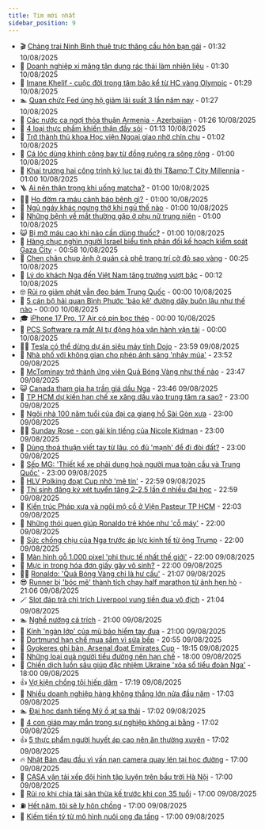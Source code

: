 ```yaml
---
title: Tim mới nhất
sidebar_position: 9
---
```


<!-- vnexpress-tin-moi-nhat:START -->
- 🎬 [Chàng trai Ninh Bình thuê trực thăng cầu hôn bạn gái](https://vnexpress.net/chang-trai-ninh-binh-thue-truc-thang-cau-hon-ban-gai-4924613.html) - 01:32 10/08/2025
- 🐎 [Doanh nghiệp xi măng tận dụng rác thải làm nhiên liệu](https://vnexpress.net/doanh-nghiep-xi-mang-tan-dung-rac-thai-lam-nhien-lieu-4923768.html) - 01:30 10/08/2025
- 🦍 [Imane Khelif - cuộc đời trong tâm bão kể từ HC vàng Olympic](https://vnexpress.net/imane-khelif-cuoc-doi-trong-tam-bao-ke-tu-hc-vang-olympic-4923454.html) - 01:29 10/08/2025
- 🏊 [Quan chức Fed ủng hộ giảm lãi suất 3 lần năm nay](https://vnexpress.net/quan-chuc-fed-ung-ho-giam-lai-suat-3-lan-nam-nay-4924975.html) - 01:27 10/08/2025
- 🎊 [Các nước ca ngợi thỏa thuận Armenia - Azerbaijan](https://vnexpress.net/cac-nuoc-ca-ngoi-thoa-thuan-armenia-azerbaijan-4924931.html) - 01:26 10/08/2025
- 🎃 [4 loại thực phẩm khiến thận đầy sỏi](https://vnexpress.net/4-loai-thuc-pham-khien-than-day-soi-4924934.html) - 01:13 10/08/2025
- 🧰 [Trở thành thủ khoa Học viện Ngoại giao nhờ chỉn chu](https://vnexpress.net/tro-thanh-thu-khoa-hoc-vien-ngoai-giao-nho-chin-chu-4924893.html) - 01:02 10/08/2025
- 🔭 [Cá lóc dùng khinh công bay từ đồng ruộng ra sông rộng](https://vnexpress.net/thu-gian-video-hai-chuyen-la-ca-loc-dung-khinh-cong-bay-tu-dong-ruot-ra-song-rong-4923991.html) - 01:00 10/08/2025
- 🫶 [Khai trương hai công trình kỷ lục tại đô thị T&amp;amp;T City Millennia](https://vnexpress.net/khai-truong-hai-cong-trinh-ky-luc-tai-do-thi-t-t-city-millennia-4924953.html) - 01:00 10/08/2025
- 🪜 [Ai nên thận trọng khi uống matcha?](https://vnexpress.net/ai-nen-than-trong-khi-uong-matcha-4924940.html) - 01:00 10/08/2025
- 👨‍🏫 [Ho đờm ra máu cảnh báo bệnh gì?](https://vnexpress.net/ho-dom-ra-mau-canh-bao-benh-gi-4924937.html) - 01:00 10/08/2025
- 🎊 [Ngủ ngáy khác ngưng thở khi ngủ thế nào](https://vnexpress.net/ngu-ngay-khac-ngung-tho-khi-ngu-the-nao-4924935.html) - 01:00 10/08/2025
- 🎊 [Những bệnh về mắt thường gặp ở phụ nữ trung niên](https://vnexpress.net/nhung-benh-ve-mat-thuong-gap-o-phu-nu-trung-nien-4924929.html) - 01:00 10/08/2025
- 😺 [Bị mỡ máu cao khi nào cần dùng thuốc?](https://vnexpress.net/bi-mo-mau-cao-khi-nao-can-dung-thuoc-4924925.html) - 01:00 10/08/2025
- 🐘 [Hàng chục nghìn người Israel biểu tình phản đối kế hoạch kiểm soát Gaza City](https://vnexpress.net/hang-chuc-nghin-nguoi-israel-bieu-tinh-phan-doi-ke-hoach-kiem-soat-gaza-city-4924976.html) - 00:58 10/08/2025
- 🌁 [Chen chân chụp ảnh ở quán cà phê trang trí cờ đỏ sao vàng](https://vnexpress.net/chen-chan-chup-anh-o-quan-ca-phe-trang-tri-co-do-sao-vang-4924926.html) - 00:25 10/08/2025
- 🐲 [Lý do khách Nga đến Việt Nam tăng trưởng vượt bậc](https://vnexpress.net/ly-do-khach-nga-den-viet-nam-tang-truong-vuot-bac-4924533.html) - 00:12 10/08/2025
- 🤓 [Rủi ro giảm phát vẫn đeo bám Trung Quốc](https://vnexpress.net/rui-ro-giam-phat-van-deo-bam-trung-quoc-4924938.html) - 00:00 10/08/2025
- 💪 [5 cán bộ hải quan Bình Phước &#39;bảo kê&#39; đường dây buôn lậu như thế nào](https://vnexpress.net/5-can-bo-hai-quan-binh-phuoc-bao-ke-duong-day-buon-lau-nhu-the-nao-4924884.html) - 00:00 10/08/2025
- 🎓 [iPhone 17 Pro, 17 Air có pin bọc thép](https://vnexpress.net/iphone-17-pro-17-air-co-pin-boc-thep-4922734.html) - 00:00 10/08/2025
- 🫣 [PCS Software ra mắt AI tự động hóa vận hành vận tải](https://vnexpress.net/pcs-software-ra-mat-ai-tu-dong-hoa-van-hanh-van-tai-4922578.html) - 00:00 10/08/2025
- 🧑‍💻 [Tesla có thể dừng dự án siêu máy tính Dojo](https://vnexpress.net/tesla-co-the-dung-du-an-sieu-may-tinh-dojo-4924830.html) - 23:59 09/08/2025
- 🐲 [Nhà phố với không gian cho phép ánh sáng &#39;nhảy múa&#39;](https://vnexpress.net/nha-pho-voi-khong-gian-cho-phep-anh-sang-nhay-mua-4924941.html) - 23:52 09/08/2025
- 🌝 [McTominay trở thành ứng viên Quả Bóng Vàng như thế nào](https://vnexpress.net/mctominay-tro-thanh-ung-vien-qua-bong-vang-nhu-the-nao-4924969.html) - 23:47 09/08/2025
- 😺 [Canada tham gia hạ trần giá dầu Nga](https://vnexpress.net/canada-tham-gia-ha-tran-gia-dau-nga-4924960.html) - 23:46 09/08/2025
- 🐎 [TP HCM dự kiến hạn chế xe xăng dầu vào trung tâm ra sao?](https://vnexpress.net/tp-hcm-du-kien-han-che-xe-xang-dau-vao-trung-tam-ra-sao-4924906.html) - 23:00 09/08/2025
- 🎡 [Ngôi nhà 100 năm tuổi của đại ca giang hồ Sài Gòn xưa](https://vnexpress.net/ngoi-nha-100-nam-tuoi-cua-dai-ca-giang-ho-sai-gon-xua-4924859.html) - 23:00 09/08/2025
- 👨‍🏫 [Sunday Rose - con gái kín tiếng của Nicole Kidman](https://vnexpress.net/sunday-rose-con-gai-kin-tieng-cua-nicole-kidman-4924799.html) - 23:00 09/08/2025
- 🦆 [Dùng thoả thuận viết tay từ lâu, có đủ &#39;mạnh&#39; để đi đòi đất?](https://vnexpress.net/mot-to-giay-viet-tay-tu-lau-co-du-manh-de-di-doi-dat-4924575.html) - 23:00 09/08/2025
- 🚦 [Sếp MG: &#39;Thiết kế xe phải dung hoà người mua toàn cầu và Trung Quốc&#39;](https://vnexpress.net/sep-mg-thiet-ke-xe-phai-dung-hoa-nguoi-mua-toan-cau-va-trung-quoc-4924750.html) - 23:00 09/08/2025
- 💫 [HLV Polking đoạt Cup nhờ &#39;mê tín&#39;](https://vnexpress.net/hlv-polking-doat-cup-nho-me-tin-4924882.html) - 22:59 09/08/2025
- 🎉 [Thí sinh đăng ký xét tuyển tăng 2-2,5 lần ở nhiều đại học](https://vnexpress.net/thi-sinh-dang-ky-xet-tuyen-tang-2-2-5-lan-o-nhieu-dai-hoc-4924226.html) - 22:59 09/08/2025
- 🌋 [Kiến trúc Pháp xưa và ngôi mộ cổ ở Viện Pasteur TP HCM](https://vnexpress.net/kien-truc-phap-xua-va-ngoi-mo-co-o-vien-pasteur-tp-hcm-4922642.html) - 22:03 09/08/2025
- 🤖 [Những thói quen giúp Ronaldo trẻ khỏe như &#39;cỗ máy&#39;](https://vnexpress.net/nhung-thoi-quen-giup-ronaldo-tre-khoe-nhu-co-may-4899800.html) - 22:00 09/08/2025
- 🦏 [Sức chống chịu của Nga trước áp lực kinh tế từ ông Trump](https://vnexpress.net/suc-chong-chiu-cua-nga-truoc-ap-luc-kinh-te-tu-ong-trump-4924700.html) - 22:00 09/08/2025
- 🦩 [Màn hình gỗ 1.000 pixel &#39;phi thực tế nhất thế giới&#39;](https://vnexpress.net/man-hinh-go-1-000-pixel-phi-thuc-te-nhat-the-gioi-4924570.html) - 22:00 09/08/2025
- 👺 [Mực in trong hóa đơn giấy gây vô sinh?](https://vnexpress.net/muc-in-trong-hoa-don-giay-gay-vo-sinh-4924389.html) - 22:00 09/08/2025
- 🧑‍🏫 [Ronaldo: &#39;Quả Bóng Vàng chỉ là hư cấu&#39;](https://vnexpress.net/ronaldo-qua-bong-vang-chi-la-hu-cau-4924947.html) - 21:07 09/08/2025
- 😎 [Runner bị &#39;bóc mẽ&#39; thành tích chạy half marathon từ ảnh hẹn hò](https://vnexpress.net/runner-bi-boc-me-thanh-tich-chay-half-marathon-tu-anh-hen-ho-4924958.html) - 21:06 09/08/2025
- 🪄 [Slot đáp trả chỉ trích Liverpool vung tiền đua vô địch](https://vnexpress.net/slot-dap-tra-chi-trich-liverpool-vung-tien-dua-vo-dich-4924956.html) - 21:04 09/08/2025
- 🏊 [Nghề nướng cá trích](https://vnexpress.net/nghe-nuong-ca-trich-4924871.html) - 21:00 09/08/2025
- 💃 [Kính &#39;ngàn lớp&#39; của mũ bảo hiểm tay đua](https://vnexpress.net/kinh-ngan-lop-cua-mu-bao-hiem-tay-dua-4923005.html) - 21:00 09/08/2025
- 🦆 [Dortmund hạn chế mua sắm vì sửa bếp](https://vnexpress.net/dortmund-han-che-mua-sam-vi-sua-bep-4924952.html) - 20:55 09/08/2025
- 🎊 [Gyokeres ghi bàn, Arsenal đoạt Emirates Cup](https://vnexpress.net/gyokeres-ghi-ban-arsenal-doat-emirates-cup-4924961.html) - 19:15 09/08/2025
- 👺 [Những loại quả người tiểu đường nên hạn chế](https://vnexpress.net/nhung-loai-qua-nguoi-tieu-duong-nen-han-che-4924511.html) - 18:00 09/08/2025
- 🎡 [Chiến dịch luồn sâu giúp đặc nhiệm Ukraine &#39;xóa sổ tiểu đoàn Nga&#39;](https://vnexpress.net/chien-dich-luon-sau-giup-dac-nhiem-ukraine-xoa-so-tieu-doan-nga-4924219.html) - 18:00 09/08/2025
- 👍 [Vợ kiện chồng tội hiếp dâm](https://vnexpress.net/vo-kien-chong-toi-hiep-dam-4924951.html) - 17:19 09/08/2025
- 🐎 [Nhiều doanh nghiệp hàng không thắng lớn nửa đầu năm](https://vnexpress.net/nhieu-doanh-nghiep-hang-khong-thang-lon-nua-dau-nam-4924572.html) - 17:03 09/08/2025
- 🏊 [Đại học danh tiếng Mỹ ồ ạt sa thải](https://vnexpress.net/dai-hoc-danh-tieng-my-o-at-sa-thai-4924786.html) - 17:02 09/08/2025
- 🦩 [4 con giáp may mắn trong sự nghiệp không ai bằng](https://vnexpress.net/van-may-12-con-giap-con-giap-may-man-hom-nay-ngay-10-8-4-con-giap-may-man-trong-su-nghiep-khong-ai-bang-4924638.html) - 17:02 09/08/2025
- 👍 [5 thực phẩm người huyết áp cao nên ăn thường xuyên](https://vnexpress.net/5-thuc-pham-nguoi-huyet-ap-cao-nen-an-thuong-xuyen-4923948.html) - 17:02 09/08/2025
- 🔥 [Nhật Bản đau đầu vì vấn nạn camera quay lén tại học đường](https://vnexpress.net/nhat-ban-dau-dau-vi-van-nan-camera-quay-len-tai-hoc-duong-4924896.html) - 17:00 09/08/2025
- 💄 [CASA vận tải xếp đội hình tập luyện trên bầu trời Hà Nội](https://vnexpress.net/casa-van-tai-xep-doi-hinh-tap-luyen-tren-bau-troi-ha-noi-4924890.html) - 17:00 09/08/2025
- 🤡 [Rủi ro khi chia tài sản thừa kế trước khi con 35 tuổi](https://vnexpress.net/rui-ro-khi-chia-tai-san-thua-ke-truoc-khi-con-35-tuoi-4924883.html) - 17:00 09/08/2025
- ⛽️ [Hết năm, tôi sẽ ly hôn chồng](https://vnexpress.net/het-nam-toi-se-ly-hon-chong-4924825.html) - 17:00 09/08/2025
- 🚀 [Kiếm tiền tỷ từ mô hình nuôi ong đa tầng](https://vnexpress.net/kiem-tien-ty-tu-mo-hinh-nuoi-ong-da-tang-4924813.html) - 17:00 09/08/2025<!-- vnexpress-tin-moi-nhat:END -->
